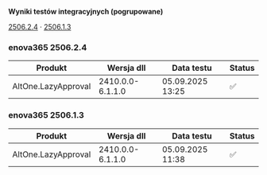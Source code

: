 **Wyniki testów integracyjnych (pogrupowane)**

[2506.2.4](#enova365-250624) · [2506.1.3](#enova365-250613)

### enova365 2506.2.4

| Produkt             | Wersja dll       | Data testu       | Status |
|---------------------|------------------|------------------|--------|
| AltOne.LazyApproval | 2410.0.0-6.1.1.0 | 05.09.2025 13:25 | ✅      |

### enova365 2506.1.3

| Produkt             | Wersja dll       | Data testu       | Status |
|---------------------|------------------|------------------|--------|
| AltOne.LazyApproval | 2410.0.0-6.1.1.0 | 05.09.2025 11:38 | ✅      |

